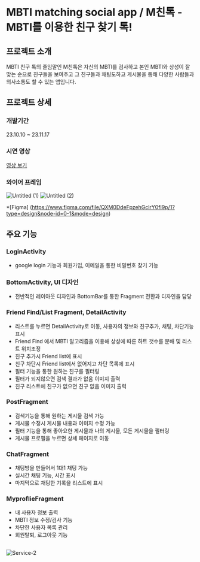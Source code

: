 # MBTI matching social app / M친톡 - MBTI를 이용한 친구 찾기 톡!

## 프로젝트 소개
MBTI 친구 톡의 줄임말인 M친톡은 자신의 MBTI를 검사하고 본인 MBTI와 상성이 잘 맞는 순으로 친구들을 보여주고 그 친구들과 채팅도하고 게시물을 통해 다양한 사람들과 의사소통도 할 수 있는 앱입니다. 

## 프로젝트 상세 

### 개발기간
23.10.10 ~ 23.11.17

### 시연 영상
[영상 보기](https://drive.google.com/file/d/1Kwgsahq4zV414lMSXAA0sujLGkYtqP3u/view)

### 와이어 프레임
![Untitled (1)](https://github.com/limduh/nb_01_introduce_myself/assets/111894739/9001005d-2ce3-464c-8d32-2290286ac69a)
![Untitled (2)](https://github.com/limduh/nb_01_introduce_myself/assets/111894739/22a4a67a-7e2d-4571-8535-8f23e7e3a042)


*[Figma] (https://www.figma.com/file/QXM0DdeFpzehGclrY0fI9p/1?type=design&node-id=0-1&mode=design)

## 주요 기능
### LoginActivity
* google login 기능과 회원가입, 이메일을 통한 비밀번호 찾기 기능

### BottomActivity, UI 디자인
* 전반적인 레이아웃 디자인과 BottomBar를 통한 Fragment 전환과 디자인을 담당
### Friend Find/List Fragment, DetailActivity
* 리스트를 누르면 DetailActivity로 이동, 사용자의 정보와 친구추가, 채팅, 차단기능 표시
* Friend Find 에서 MBTI 알고리즘을 이용해 상성에 따른 하트 갯수를 분배 및 리스트 위치조정
* 친구 추가시 Friend list에 표시
* 친구 차단시 Friend list에서 없어지고 차단 목록에 표시
* 필터 기능을 통한 원하는 친구를 필터링
* 필터가 되지않으면 검색 결과가 없음 이미지 출력
* 친구 리스트에 친구가 없으면 친구 없음 이미지 출력
### PostFragment
* 검색기능을 통해 원하는 게시물 검색 가능
* 게시물 수정시 게시물 내용과 이미지 수정 가능
* 필터 기능을 통해 좋아요한 게시물과 나의 게시물, 모든 게시물을 필터링
* 게시물 프로필을 누르면 상세 페이지로 이동
### ChatFragment
* 채팅방을 만들어서 1대1 채팅 가능
* 실시간 채팅 기능, 시간 표시
* 마지막으로 채팅한 기록을 리스트에 표시
### MyproflieFragment
* 내 사용자 정보 출력
* MBTI 정보 수정/검사 기능
* 차단한 사용자 목록 관리
* 회원탈퇴, 로그아웃 기능 

## 
![Service-2](https://github.com/6pleasant-MBTITalk/MBTI_Talk/assets/139088072/542b1455-bd8f-4994-896a-9b25621db252)

